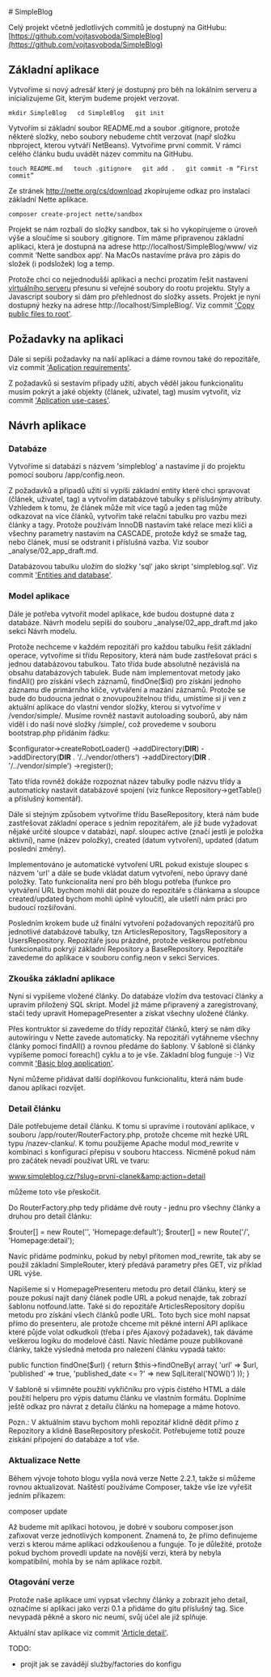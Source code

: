 # SimpleBlog

Celý projekt včetně jedlotlivých commitů je dostupný na GitHubu: [https://github.com/vojtasvoboda/SimpleBlog](https://github.com/vojtasvoboda/SimpleBlog)

## Základní aplikace

Vytvoříme si nový adresář který je dostupný pro běh na lokálním serveru a inicializujeme Git, kterým budeme projekt verzovat.

``
mkdir SimpleBlog  
cd SimpleBlog  
git init  
``

Vytvořím si základní soubor README.md a soubor .gitignore, protože některé složky, nebo soubory nebudeme chtít verzovat (např složku nbproject, kterou vytváří NetBeans). Vytvoříme první commit. V rámci celého článku budu uvádět název commitu na GitHubu.

``
touch README.md  
touch .gitignore  
git add .  
git commit -m “First commit”  
``

Ze stránek http://nette.org/cs/download zkopírujeme odkaz pro instalaci základní Nette aplikace.

``composer create-project nette/sandbox``

Projekt se nám rozbalí do složky sandbox, tak si ho vykopírujeme o úroveň výše a sloučíme si soubory .gitignore. Tím máme připravenou základní aplikaci, která je dostupná na adrese http://localhost/SimpleBlog/www/ viz commit ‘Nette sandbox app‘. Na MacOs nastavíme práva pro zápis do složek (i podsložek) log a temp.

Protože chci co nejjednodušší aplikaci a nechci prozatím řešit nastavení [virtuálního serveru](http://blog.vojtasvoboda.cz/nastaveni-serveru-apache-na-macos) přesunu si veřejné soubory do rootu projektu. Styly a Javascript soubory si dám pro přehlednost do složky assets. Projekt je nyní dostupný hezky na adrese http://localhost/SimpleBlog/. Viz commit ['Copy public files to root'](https://github.com/vojtasvoboda/SimpleBlog/commit/ca1347b3618673624f7f33df0e947f4e1f4f1db7).

## Požadavky na aplikaci

Dále si sepíši požadavky na naší aplikaci a dáme rovnou také do repozitáře, viz commit ['Aplication requirements'](https://github.com/vojtasvoboda/SimpleBlog/commit/15e88433c42454704e3629efa8a31aa5a810e59f).

Z požadavků si sestavím případy užití, abych věděl jakou funkcionalitu musím pokrýt a jaké objekty (článek, uživatel, tag) musím vytvořit, viz commit ['Aplication use-cases'](https://github.com/vojtasvoboda/SimpleBlog/commit/8e4376a02032679dee9728f1bbe4e099a79fae4c).

## Návrh aplikace

### Databáze
Vytvoříme si databázi s názvem 'simpleblog' a nastavíme jí do projektu pomocí souboru /app/config.neon.

Z požadavků a případů užití si vypíši základní entity které chci spravovat (článek, uživatel, tag) a vytvořím databázové tabulky s příslušnýmy atributy.
Vzhledem k tomu, že článek může mít více tagů a jeden tag může odkazovat na více článků, vytvořím také relační tabulku pro vazbu mezi články a tagy. Protože používám InnoDB nastavím také relace mezi klíči a všechny parametry nastavím na CASCADE, protože když se smaže tag, nebo článek, musí se odstranit i příslušná vazba.
Viz soubor _analyse/02_app_draft.md.

Databázovou tabulku uložím do složky 'sql' jako skript 'simpleblog.sql'. Viz commit ['Entities and database'](https://github.com/vojtasvoboda/SimpleBlog/commit/d4a6e1ca4fe652c2d2477ef916c4802f19b21a5a).

### Model aplikace

Dále je potřeba vytvořit model aplikace, kde budou dostupné data z databáze. Návrh modelu sepíši do souboru _analyse/02_app_draft.md jako sekci Návrh modelu.

Protože nechceme v každém repozitáři pro každou tabulku řešit základní operace, vytvoříme si třídu Repository, která nám bude zastřešovat práci s jednou databázovou tabulkou.
Tato třída bude absolutně nezávislá na obsahu databázových tabulek.
Bude nám implementovat metody jako findAll() pro získání všech záznamů, findOne($id) pro získání jednoho záznamu dle primárního klíče, vytváření a mazání záznamů.
Protože se bude do budoucna jednat o znovupoužitelnou třídu, umístíme si jí ven z aktuální aplikace do vlastní vendor složky, kterou si vytvoříme v /vendor/simple/.
Musíme rovněž nastavit autoloading souborů, aby nám viděl i do naší nové složky /simple/, což provedeme v souboru bootstrap.php přidáním řádku:

$configurator->createRobotLoader()
	->addDirectory(__DIR__)
	->addDirectory(__DIR__ . '/../vendor/others')
    ->addDirectory(__DIR__ . '/../vendor/simple')
	->register();

Tato třída rovněž dokáže rozpoznat název tabulky podle názvu třídy a automaticky nastavit databázové spojení (viz funkce Repository->getTable() a příslušný komentář).

Dále si stejným způsobem vytvoříme třídu BaseRepository, která nám bude zastřešovat základní operace s jedním repozitářem, ale již bude vyžadovat nějaké určité sloupce v databázi,
např. sloupec active (značí jestli je položka aktivní), name (název položky), created (datum vytvoření), updated (datum poslední změny).

Implementováno je automatické vytvoření URL pokud existuje sloupec s názvem 'url' a dále se bude vkládat datum vytvoření, nebo úpravy dané položky.
Tato funkcionalita není pro běh blogu potřeba (funkce pro vytváření URL bychom mohli dát pouze do repozitáře s článkama a sloupce created/updated bychom mohli úplně vyloučit), ale ušetří nám práci pro budoucí rozšiřování.

Posledním krokem bude už finální vytvoření požadovaných repozitářů pro jednotlivé databázové tabulky, tzn ArticlesRepository, TagsRepository a UsersRepository.
Repozitáře jsou prázdné, protože veškerou potřebnou funkcionalitu pokryjí základní Repository a BaseRepository. Repozitáře zavedeme do aplikace v souboru config.neon v sekci Services.

### Zkouška základní aplikace

Nyní si vypíšeme vložené články. Do databáze vložím dva testovací články a upravím přiložený SQL skript. Model již máme připravený a zaregistrovaný, stačí tedy upravit HomepagePresenter a získat všechny uložené články.

Přes kontruktor si zavedeme do třídy repozitář článků, který se nám díky autowiringu v Nette zavede automaticky. Na repozitáři vytáhneme všechny články pomocí findAll() a rovnou předáme do šablony.
V šabloně si články vypíšeme pomocí foreach() cyklu a to je vše. Základní blog funguje :-) Viz commit ['Basic blog application'](https://github.com/vojtasvoboda/SimpleBlog/commit/4a5ab9ed33178daff61b42dd7d5ae66ac72cfb82).

Nyní můžeme přidávat další doplňkovou funkcionalitu, která nám bude danou aplikaci rozvíjet.

### Detail článku

Dále potřebujeme detail článku. K tomu si upravíme i routování aplikace, v souboru /app/router/RouterFactory.php, protože
chceme mít hezké URL typu /nazev-clanku/. K tomu použijeme Apache modul mod_rewrite v kombinaci s konfigurací přepisu v souboru htaccess.
Nicméně pokud nám pro začátek nevadí používat URL ve tvaru:

www.simpleblog.cz/?slug=prvni-clanek&amp;action=detail

můžeme toto vše přeskočit.

Do RouterFactory.php tedy přidáme dvě routy - jednu pro všechny články a druhou pro detail článku:

$router[] = new Route('', 'Homepage:default');
$router[] = new Route('<slug>/', 'Homepage:detail');

Navíc přidáme podmínku, pokud by nebyl přítomen mod_rewrite, tak aby se použil základní SimpleRouter, který předává parametry přes GET, viz příklad URL výše.

Napíšeme si v HomepagePresenteru metodu pro detail článku, který se pouze pokusí najít daný článek podle URL a pokud nenajde, tak zobrazí šablonu notfound.latte.
Také si do repozitáře ArticlesRepository dopíšu metodu pro získání všech článků podle URL. Toto bych sice mohl napsat přímo do presenteru, ale protože chceme mít pěkné interní API
aplikace které půjde volat odkudkoli (třeba i přes Ajaxový požadavek), tak dáváme veškerou logiku do modelové části.
Navíc hledáme pouze publikované články, takže výsledná metoda pro nalezení článku vypadá takto:

public function findOne($url)
{
    return $this->findOneBy(
        array(
            'url' => $url,
            'published' => true,
            'published_date <= ?' => new SqlLiteral('NOW()')
        ));
}

V šabloně si všimněte použití vykřičníku pro výpis čistého HTML a dále použití helperu pro výpis datumu článku ve vlastním formátu.
Doplníme ještě odkaz pro návrat z detailu článku na homepage a máme hotovo.

Pozn.: V aktuálním stavu bychom mohli repozitář klidně dědit přímo z Repozitory a klidně BaseRepository přeskočit. Potřebujeme totiž pouze získání připojení do databáze a toť vše.

### Aktualizace Nette

Během vývoje tohoto blogu vyšla nová verze Nette 2.2.1, takže si můžeme rovnou aktualizovat. Naštěstí používáme Composer, takže vše lze vyřešit jedním příkazem:

composer update

Až budeme mít aplikaci hotovou, je dobré v souboru composer.json zafixovat verze jednotlivých komponent.
Znamená to, že přímo definujeme verzi s kterou máme aplikaci odzkoušenou a funguje. To je důležité, protože pokud bychom provedli update na novější verzi,
která by nebyla kompatibilní, mohla by se nám aplikace rozbít.

### Otagování verze

Protože naše aplikace umí vypsat všechny články a zobrazit jeho detail, označíme si aplikaci jako verzi 0.1 a přidáme do gitu příslušný tag.
Sice nevypadá pěkně a skoro nic neumí, svůj účel ale již splňuje.

Aktuální stav aplikace viz commit ['Article detail'](https://github.com/vojtasvoboda/SimpleBlog/commit/4a5ab9ed33178daff61b42dd7d5ae66ac72cfb82).

TODO:
- projít jak se zavádějí služby/factories do konfigu
